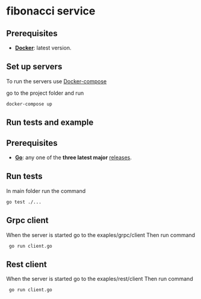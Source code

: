 # fibonacci service



## Prerequisites

- **[Docker][]**:  latest version.

## Set up servers

To run the servers use [Docker-compose]

go to the project folder and run 

```console
docker-compose up
```
## Run tests and example

## Prerequisites

- **[Go][]**: any one of the **three latest major** [releases][go-releases].

## Run tests


In main folder run the command
 
 ```console
 go test ./... 
```

## Grpc client

When the server is started go to the exaples/grpc/client
Then run command 
 ```console
  go run client.go 
```

## Rest client

When the server is started go to the exaples/rest/client
Then run command 
 ```console
  go run client.go 
```



[Docker]: https://docs.docker.com
[Docker-compose]: https://docs.docker.com/compose/


[Go]: https://golang.org
[go-releases]: https://golang.org/doc/devel/release.html
